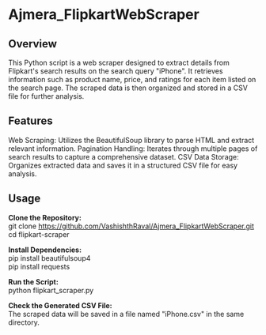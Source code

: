 # Ajmera_FlipkartWebScraper
<h2>Overview</h2>  
This Python script is a web scraper designed to extract details from Flipkart's search results on the search query "iPhone". It retrieves information such as product name, price, and ratings for each item listed on the search page. The scraped data is then organized and stored in a CSV file for further analysis.  

<h2>Features</h2>   
Web Scraping: Utilizes the BeautifulSoup library to parse HTML and extract relevant information.  
Pagination Handling: Iterates through multiple pages of search results to capture a comprehensive dataset.  
CSV Data Storage: Organizes extracted data and saves it in a structured CSV file for easy analysis.  

<h2>Usage</h2>   

**Clone the Repository:**     
git clone https://github.com/VashishthRaval/Ajmera_FlipkartWebScraper.git   
cd flipkart-scraper  

**Install Dependencies:**    
pip install beautifulsoup4   
pip install requests  

**Run the Script:**    
python flipkart_scraper.py  

**Check the Generated CSV File:**    
The scraped data will be saved in a file named "iPhone.csv" in the same directory.
